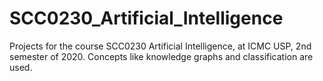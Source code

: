 # SCC0230_Artificial_Intelligence
Projects for the course SCC0230 Artificial Intelligence, at ICMC USP, 2nd semester of 2020. Concepts like knowledge graphs and classification are used. 
